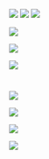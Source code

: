 ![](https://i.imgur.com/Z8RsNyW.png)
![](https://i.imgur.com/0YVwvAw.png)
![](https://i.imgur.com/povlY8i.png)





![](https://i.imgur.com/NwkS6PD.png)


![](https://i.imgur.com/8sD2a6C.png)

![](https://i.imgur.com/lvsNgWw.png)




#


![](https://i.imgur.com/I39hUf3.png)

![](https://i.imgur.com/WmEKtk5.png)

![](https://i.imgur.com/OI4rK0h.png)

![](https://i.imgur.com/4ZcSFyh.png)
